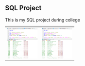 <h2>SQL Project</h2>
<p>This is my SQL project during college</p>
<table border="0">
  <tr>
    <th><img src="https://github.com/ikhsan2050/Data-Analyst-Rep/blob/main/SQL/DML-1.png?raw=true" width="100" height="100"/></th>
    <th><img src="https://github.com/ikhsan2050/Data-Analyst-Rep/blob/main/SQL/DML-1.png?raw=true" width="100" height="100"/></th>
  </tr>
</table>
